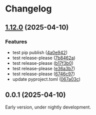 # Changelog

## [1.12.0](https://github.com/Franklalalala/EMolES/compare/v1.11.0...v1.12.0) (2025-04-10)


### Features

* test pip publish ([4a0e942](https://github.com/Franklalalala/EMolES/commit/4a0e942afc4f57581e22921aaa9c5697ae23dc0d))
* test release-please ([7b8462a](https://github.com/Franklalalala/EMolES/commit/7b8462afac9638dc5b45999f1ab1db892e4df837))
* test release-please ([b17f3b0](https://github.com/Franklalalala/EMolES/commit/b17f3b04753e36b6ea00534a1ac9b08b90cfa3b2))
* test release-please ([e36a3b7](https://github.com/Franklalalala/EMolES/commit/e36a3b76042629cf879f6da6f7fcd36a8fab4f27))
* test release-please ([6746c97](https://github.com/Franklalalala/EMolES/commit/6746c9774558772e12dd80ee2abeca4e02e66592))
* update pyproject.toml ([067a03c](https://github.com/Franklalalala/EMolES/commit/067a03c11be5ea14a24d228fd58db4bd7e849efe))

## 0.0.1 (2025-04-10)

Early version, under nightly development.
